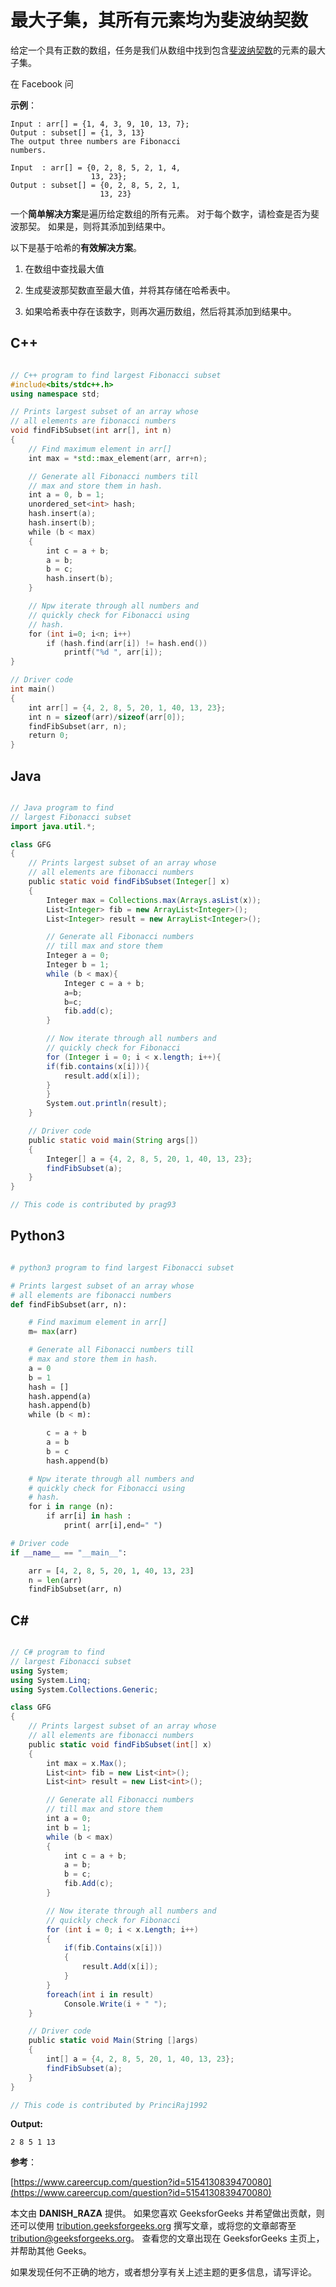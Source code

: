 # 最大子集，其所有元素均为斐波纳契数

给定一个具有正数的数组，任务是我们从数组中找到包含[斐波纳契数](https://www.geeksforgeeks.org/program-for-nth-fibonacci-number/)的元素的最大子集。

在 Facebook 问

**示例**：

```
Input : arr[] = {1, 4, 3, 9, 10, 13, 7};
Output : subset[] = {1, 3, 13}
The output three numbers are Fibonacci
numbers.

Input  : arr[] = {0, 2, 8, 5, 2, 1, 4, 
                  13, 23};
Output : subset[] = {0, 2, 8, 5, 2, 1, 
                    13, 23}

```

一个**简单解决方案**是遍历给定数组的所有元素。 对于每个数字，请检查是否为斐波那契。 如果是，则将其添加到结果中。

以下是基于哈希的**有效解决方案**。

1.  在数组中查找最大值

2.  生成斐波那契数直至最大值，并将其存储在哈希表中。

3.  如果哈希表中存在该数字，则再次遍历数组，然后将其添加到结果中。

## C++

```cpp

// C++ program to find largest Fibonacci subset 
#include<bits/stdc++.h> 
using namespace std; 

// Prints largest subset of an array whose 
// all elements are fibonacci numbers 
void findFibSubset(int arr[], int n) 
{ 
    // Find maximum element in arr[] 
    int max = *std::max_element(arr, arr+n); 

    // Generate all Fibonacci numbers till 
    // max and store them in hash. 
    int a = 0, b = 1; 
    unordered_set<int> hash; 
    hash.insert(a); 
    hash.insert(b); 
    while (b < max) 
    { 
        int c = a + b; 
        a = b; 
        b = c; 
        hash.insert(b); 
    } 

    // Npw iterate through all numbers and 
    // quickly check for Fibonacci using 
    // hash. 
    for (int i=0; i<n; i++) 
        if (hash.find(arr[i]) != hash.end()) 
            printf("%d ", arr[i]); 
} 

// Driver code 
int main() 
{ 
    int arr[] = {4, 2, 8, 5, 20, 1, 40, 13, 23}; 
    int n = sizeof(arr)/sizeof(arr[0]); 
    findFibSubset(arr, n); 
    return 0; 
} 

```

## Java

```java

// Java program to find  
// largest Fibonacci subset 
import java.util.*; 

class GFG 
{ 
    // Prints largest subset of an array whose 
    // all elements are fibonacci numbers 
    public static void findFibSubset(Integer[] x) 
    { 
        Integer max = Collections.max(Arrays.asList(x)); 
        List<Integer> fib = new ArrayList<Integer>();  
        List<Integer> result = new ArrayList<Integer>(); 

        // Generate all Fibonacci numbers  
        // till max and store them 
        Integer a = 0; 
        Integer b = 1; 
        while (b < max){ 
            Integer c = a + b; 
            a=b; 
            b=c; 
            fib.add(c); 
        } 

        // Now iterate through all numbers and 
        // quickly check for Fibonacci 
        for (Integer i = 0; i < x.length; i++){ 
        if(fib.contains(x[i])){ 
            result.add(x[i]);  
        }      
        } 
        System.out.println(result); 
    } 

    // Driver code 
    public static void main(String args[]) 
    { 
        Integer[] a = {4, 2, 8, 5, 20, 1, 40, 13, 23}; 
        findFibSubset(a); 
    } 
} 

// This code is contributed by prag93 

```

## Python3

```py

# python3 program to find largest Fibonacci subset 

# Prints largest subset of an array whose 
# all elements are fibonacci numbers 
def findFibSubset(arr, n): 

    # Find maximum element in arr[] 
    m= max(arr) 

    # Generate all Fibonacci numbers till 
    # max and store them in hash. 
    a = 0
    b = 1
    hash = [] 
    hash.append(a) 
    hash.append(b) 
    while (b < m): 

        c = a + b 
        a = b 
        b = c 
        hash.append(b) 

    # Npw iterate through all numbers and 
    # quickly check for Fibonacci using 
    # hash. 
    for i in range (n): 
        if arr[i] in hash : 
            print( arr[i],end=" ") 

# Driver code 
if __name__ == "__main__": 

    arr = [4, 2, 8, 5, 20, 1, 40, 13, 23] 
    n = len(arr) 
    findFibSubset(arr, n) 

```

## C#

```cs

// C# program to find  
// largest Fibonacci subset 
using System; 
using System.Linq; 
using System.Collections.Generic;  

class GFG 
{ 
    // Prints largest subset of an array whose 
    // all elements are fibonacci numbers 
    public static void findFibSubset(int[] x) 
    { 
        int max = x.Max(); 
        List<int> fib = new List<int>();  
        List<int> result = new List<int>(); 

        // Generate all Fibonacci numbers  
        // till max and store them 
        int a = 0; 
        int b = 1; 
        while (b < max) 
        { 
            int c = a + b; 
            a = b; 
            b = c; 
            fib.Add(c); 
        } 

        // Now iterate through all numbers and 
        // quickly check for Fibonacci 
        for (int i = 0; i < x.Length; i++) 
        { 
            if(fib.Contains(x[i])) 
            { 
                result.Add(x[i]);  
            }      
        } 
        foreach(int i in result) 
            Console.Write(i + " "); 
    } 

    // Driver code 
    public static void Main(String []args) 
    { 
        int[] a = {4, 2, 8, 5, 20, 1, 40, 13, 23}; 
        findFibSubset(a); 
    } 
} 

// This code is contributed by PrinciRaj1992  

```

**Output:**

```
2 8 5 1 13 

```

**参考**：

[https://www.careercup.com/question?id=5154130839470080](https://www.careercup.com/question?id=5154130839470080)

本文由 **DANISH_RAZA** 提供。 如果您喜欢 GeeksforGeeks 并希望做出贡献，则还可以使用 [tribution.geeksforgeeks.org](http://contribute.geeksforgeeks.org) 撰写文章，或将您的文章邮寄至 tribution@geeksforgeeks.org。 查看您的文章出现在 GeeksforGeeks 主页上，并帮助其他 Geeks。

如果发现任何不正确的地方，或者想分享有关上述主题的更多信息，请写评论。

